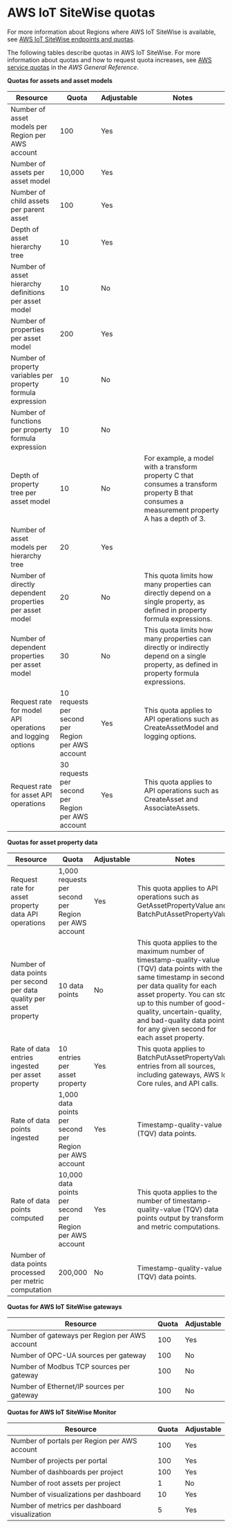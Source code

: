# AWS IoT SiteWise quotas<a name="quotas"></a>

For more information about Regions where AWS IoT SiteWise is available, see [AWS IoT SiteWise endpoints and quotas](https://docs.aws.amazon.com/general/latest/gr/iot-sitewise.html)\.

The following tables describe quotas in AWS IoT SiteWise\. For more information about quotas and how to request quota increases, see [AWS service quotas](https://docs.aws.amazon.com/general/latest/gr/aws_service_limits.html) in the *AWS General Reference*\.


**Quotas for assets and asset models**  

| Resource | Quota | Adjustable | Notes | 
| --- | --- | --- | --- | 
| Number of asset models per Region per AWS account | 100 | Yes |  | 
| Number of assets per asset model | 10,000 | Yes |  | 
| Number of child assets per parent asset | 100 | Yes |  | 
| Depth of asset hierarchy tree | 10 | Yes |  | 
| Number of asset hierarchy definitions per asset model | 10 | No |  | 
| Number of properties per asset model | 200 | Yes |  | 
| Number of property variables per property formula expression | 10 | No |  | 
| Number of functions per property formula expression | 10 | No |  | 
| Depth of property tree per asset model | 10 | No | For example, a model with a transform property C that consumes a transform property B that consumes a measurement property A has a depth of 3\. | 
| Number of asset models per hierarchy tree | 20 | Yes |  | 
| Number of directly dependent properties per asset model | 20 | No | This quota limits how many properties can directly depend on a single property, as defined in property formula expressions\. | 
| Number of dependent properties per asset model | 30 | No | This quota limits how many properties can directly or indirectly depend on a single property, as defined in property formula expressions\. | 
| Request rate for model API operations and logging options | 10 requests per second per Region per AWS account | Yes | This quota applies to API operations such as CreateAssetModel and logging options\. | 
| Request rate for asset API operations | 30 requests per second per Region per AWS account | Yes | This quota applies to API operations such as CreateAsset and AssociateAssets\. | 


**Quotas for asset property data**  

| Resource | Quota | Adjustable | Notes | 
| --- | --- | --- | --- | 
| Request rate for asset property data API operations | 1,000 requests per second per Region per AWS account | Yes | This quota applies to API operations such as GetAssetPropertyValue and BatchPutAssetPropertyValue\. | 
| Number of data points per second per data quality per asset property | 10 data points | No | This quota applies to the maximum number of timestamp\-quality\-value \(TQV\) data points with the same timestamp in seconds per data quality for each asset property\. You can store up to this number of good\-quality, uncertain\-quality, and bad\-quality data points for any given second for each asset property\. | 
| Rate of data entries ingested per asset property | 10 entries per asset property | Yes | This quota applies to BatchPutAssetPropertyValue entries from all sources, including gateways, AWS IoT Core rules, and API calls\. | 
| Rate of data points ingested | 1,000 data points per second per Region per AWS account | Yes | Timestamp\-quality\-value \(TQV\) data points\. | 
| Rate of data points computed | 10,000 data points per second per Region per AWS account | Yes | This quota applies to the number of timestamp\-quality\-value \(TQV\) data points output by transform and metric computations\. | 
| Number of data points processed per metric computation | 200,000 | No | Timestamp\-quality\-value \(TQV\) data points\. | 


**Quotas for AWS IoT SiteWise gateways**  

| Resource | Quota | Adjustable | 
| --- | --- | --- | 
| Number of gateways per Region per AWS account | 100 | Yes | 
| Number of OPC\-UA sources per gateway | 100 | No | 
| Number of Modbus TCP sources per gateway | 100 | No | 
| Number of Ethernet/IP sources per gateway | 100 | No | 


**Quotas for AWS IoT SiteWise Monitor**  

| Resource | Quota | Adjustable | 
| --- | --- | --- | 
| Number of portals per Region per AWS account | 100 | Yes | 
| Number of projects per portal | 100 | Yes | 
| Number of dashboards per project | 100 | Yes | 
| Number of root assets per project | 1 | No | 
| Number of visualizations per dashboard | 10 | Yes | 
| Number of metrics per dashboard visualization | 5 | Yes | 
